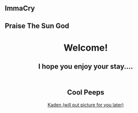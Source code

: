 ## ImmaCry
## Praise The Sun God 

<center>
    <header>
        <h1> Welcome! </h1>
        <h2>I hope you enjoy your stay.... </h2>
    </header>



## Cool Peeps ##
<center>
    <Footer>
            <a href="">
                 Kaden (will put picture for you later)
            </a>
    </Footer>

   
